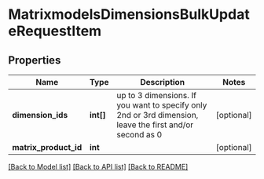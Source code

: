 # MatrixmodelsDimensionsBulkUpdateRequestItem

## Properties
Name | Type | Description | Notes
------------ | ------------- | ------------- | -------------
**dimension_ids** | **int[]** | up to 3 dimensions. If you want to specify only 2nd or 3rd dimension, leave the first and/or second as 0 | [optional] 
**matrix_product_id** | **int** |  | [optional] 

[[Back to Model list]](../README.md#documentation-for-models) [[Back to API list]](../README.md#documentation-for-api-endpoints) [[Back to README]](../README.md)


